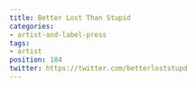```yaml
---
title: Better Lost Than Stupid
categories:
- artist-and-label-press
tags:
- artist
position: 184
twitter: https://twitter.com/betterloststupd
---
```


